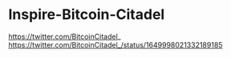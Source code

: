 # Inspire-Bitcoin-Citadel
https://twitter.com/BitcoinCitadel_ https://twitter.com/BitcoinCitadel_/status/1649998021332189185
